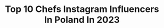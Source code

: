 ---
title: Top 10 Chefs Instagram Influencers In Poland In 2023
description: >-
  Find top chefs Instagram influencers in Poland in 2023. Most popular hashtags: #warszawa #masterchef #love #food.
platform: Instagram
hits: 35
text_top: Analyze the top-rated Instagram accounts on inBeat.
text_bottom: Our platform holds 35 Instagram influencers like this in Poland for you to connect with.
profiles:
  - username: "afrykanskifoodblog"
    fullname: >-
      ꧁Zuza Afrykañska꧂ || 𝙼𝚘𝚍𝚎𝚕𝚔𝚊
    bio: >-
      Flexi Chef🧇 ☞ Fearless food Challenge @zuzaafrykanska🇵🇱|| Psychology🇬🇧👩🏼‍🎓 Umami+Miso+Kombucha💖 ☞︎afrykanskifoodblog@gmail.com☜︎ 👇🏼EBOOK || Podcast👇🏼
    location: "Poland"
    followers: 8725
    engagement: 830
    commentsToLikes: 0.127589
    id: ckaovl1f850qy0i787cxupgok
    verified: false
    hashtags: "#wegetarianskie, #jedzonko, #przepisik, #babaganoush"
  - username: "lukaszurbanskihair"
    fullname: >-
      Łukasz Urbański Poland
    bio: >-
      💇Hair Team Łukasz Urbański 📺Top Model, You Can Dance, Master Chef 🎬Mam Talent i in. 📆+48 500 044 303 ul. Krzyżówki 1B, Warsaw, Poland 03-193
    location: "Poland"
    followers: 31868
    engagement: 158
    commentsToLikes: 0.057453
    id: ck5cesxvplnb60i110egwbfvm
    verified: false
    hashtags: "#metamorfose, #makeup, #hairteamlukaszurbanski, #birthdaywishes"
  - username: "michelmoran_official"
    fullname: >-
      Michel Moran
    bio: >-
      Chef👨‍🍳Kucharz🇫🇷🇪🇸 Restaurator w Bistro de Paris🦞 Juror w Masterchef @tvn.pl @discoverychannelpolska@discovery
    location: "Poland"
    followers: 66432
    engagement: 275
    commentsToLikes: 0.013065
    id: ck0w3c0yysmzf0i19pngv2yi9
    verified: false
    hashtags: "#gotowanie, #konkurs, #tvshow, #work"
  - username: "dgshowtv"
    fullname: >-
      DG | Dariusz Gutkowski
    bio: >-
      🔪 Chef ✖️ @sklep.stylizacjetv @shopunfollow.pl 🎥 YT: DGshowtv 💲dgshowtv@hotmail.com
    location: "Poland"
    followers: 329411
    engagement: 181
    commentsToLikes: 0.006492
    id: ck0w6ua7gabtx0i19znw7m6i2
    verified: false
    hashtags: ""
  - username: "tomekwrosole"
    fullname: >-
      Tomasz Borecki
    bio: >-
      🏆MasterChef Poland VII 👨‍🍳Owner @kultura_pichcenia 🍴Ambasador @thermomixpl 📩Kontakt/współpraca: tomekwrosole@wp.pl 🥑🥞🍲🍳 Food Blogger
    location: "Poland"
    followers: 16169
    engagement: 351
    commentsToLikes: 0.030124
    id: ckaoyafflgoad0i787i5op8wt
    verified: false
    hashtags: "#boy, #friends, #food, #cracow"
  - username: "grzesiek_zawierucha_masterchef"
    fullname: >-
      Grzesiek Zawierucha MasterChef
    bio: >-
      🪙Zwycięzca 8 edycji @masterchef_tvn 📺 Zawieruchy przepis na kino 📚 Zawierucha w kuchni 📞Olga Kraszewska 507 693 052 📧agent@zawieruchawkuchni.pl
    location: "Poland"
    followers: 13236
    engagement: 337
    commentsToLikes: 0.055212
    id: ck5hij7xxdsm60i11z0giv4n6
    verified: false
    hashtags: "#gourmet, #foodie, #cheflife, #culinaryarts"
  - username: "pastry_hard"
    fullname: >-
      Michał
    bio: >-
      ⓅⒶⓈⓉⓇⓎ ⒽⒶⓇⒹ pastry freak🐷🐷🐷🐷 Warsaw, Poland 🇵🇱 pastryhard@gmail.com ⬇️⬇️⬇️
    location: "Poland"
    followers: 21521
    engagement: 392
    commentsToLikes: 0.016044
    id: ck14lierruu2i0i19p2lyugbt
    verified: false
    hashtags: "#warszawa, #polska, #foodart, #pastrylove"
  - username: "majastrojek"
    fullname: >-
      Maja Strojek Model Actress
    bio: >-
      📍 Warsaw TikTok: majastrojek_ 📸 photoshoot 🎥 video 🎬 movies, series ❤️ Food Love music, dance, video games, memes and more 📩 majastrojek@gmail.com
    location: "Poland"
    followers: 576756
    engagement: 192
    commentsToLikes: 12.465804
    id: ck5bxb0kwndin0i119qbbxato
    verified: false
    hashtags: "#photoshoot, #photooftheday, #women, #naturallight"
  - username: "martyna.chomacka"
    fullname: >-
      Martyna Chomacka MasterChef
    bio: >-
      ✧ | FINALIST MASTERCHEF POLAND 7 ✈︎ | TRAVELER ♡ | FOODLOVER ➵ | ADVENTURE SEEKER ⇣ | MAIL: martyna.chomacka@gmail.com
    location: "Poland"
    followers: 27320
    engagement: 386
    commentsToLikes: 0.034022
    id: ck0u642yd10ed0i19u6j5yys1
    verified: false
    hashtags: "#winterwonderland, #italy, #bohochic, #bieszczady"
  - username: "nikol_koszek"
    fullname: >-
      Nikoletta Koszek
    bio: >-
      •🔝10 MasterChef Polska 6 edycja •#koszekgotuje •#koszektestuje •Food&Book Lover •współpraca: nikol.koszek@gmail.com
    location: "Poland"
    followers: 17411
    engagement: 822
    commentsToLikes: 0.012774
    id: ckap7e52kjoi30i7837fh1qn0
    verified: false
    hashtags: "#koszektestuje, #perfect, #cookinggirl, #purehappiness"
---